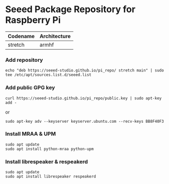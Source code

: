 Seeed Package Repository for Raspberry Pi
==============================================

| Codename | Architecture |
|----------|--------------|
| stretch  | armhf        |


### Add repository
```
echo "deb https://seeed-studio.github.io/pi_repo/ stretch main" | sudo tee /etc/apt/sources.list.d/seeed.list
```

### Add public GPG key
```
curl https://seeed-studio.github.io/pi_repo/public.key | sudo apt-key add -
```
or
```
sudo apt-key adv --keyserver keyserver.ubuntu.com --recv-keys BB8F40F3
```


### Install MRAA & UPM
```
sudo apt update
sudo apt install python-mraa python-upm
```

### Install librespeaker & respeakerd
```
sudo apt update
sudo apt install librespeaker respeakerd
```
